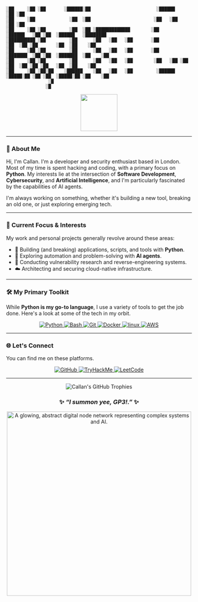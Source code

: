 ```
░██     ░██ ░██       ░██████░██                         ░██████             ░██ ░██                       
░██     ░██             ░██  ░██                        ░██   ░██            ░██ ░██                       
░██     ░██ ░██         ░██  ░██ ░█████████████        ░██         ░██████   ░██ ░██  ░██████   ░████████  
░██████████ ░██         ░██      ░██   ░██   ░██       ░██              ░██  ░██ ░██       ░██  ░██    ░██ 
░██     ░██ ░██         ░██      ░██   ░██   ░██       ░██         ░███████  ░██ ░██  ░███████  ░██    ░██ 
░██     ░██ ░██         ░██      ░██   ░██   ░██        ░██   ░██ ░██   ░██  ░██ ░██ ░██   ░██  ░██    ░██ 
░██     ░██ ░██░██    ░██████    ░██   ░██   ░██         ░██████   ░█████░██ ░██ ░██  ░█████░██ ░██    ░██ 
                ░█                                                                                         
               ░█                                                                                                                                                                                                                                                            
```
<div id="header" align="center">
  <img src="https://media.giphy.com/media/M9gbBd9nbDrOTu1Mqx/giphy.gif" width="100"/>
</div>

---

### 👋 About Me

Hi, I'm Callan. I'm a developer and security enthusiast based in London. Most of my time is spent hacking and coding, with a primary focus on **Python**. My interests lie at the intersection of **Software Development**, **Cybersecurity**, and **Artificial Intelligence**, and I'm particularly fascinated by the capabilities of AI agents.

I'm always working on something, whether it's building a new tool, breaking an old one, or just exploring emerging tech.

---

### 🔭 Current Focus & Interests

My work and personal projects generally revolve around these areas:

* 🐍 Building (and breaking) applications, scripts, and tools with **Python**.
* 🤖 Exploring automation and problem-solving with **AI agents**.
* 🔐 Conducting vulnerability research and reverse-engineering systems.
* ☁️ Architecting and securing cloud-native infrastructure.

---

### 🛠️ My Primary Toolkit

While **Python is my go-to language**, I use a variety of tools to get the job done. Here's a look at some of the tech in my orbit.

<p align="center">
  <a href="https://www.python.org" target="_blank" rel="noreferrer"> <img src="https://img.shields.io/badge/Python-3776AB?style=for-the-badge&logo=python&logoColor=white" alt="Python"/> </a>
  <a href="https://www.gnu.org/software/bash/" target="_blank" rel="noreferrer"> <img src="https://img.shields.io/badge/Bash-4EAA25?style=for-the-badge&logo=gnu-bash&logoColor=white" alt="Bash"/> </a>
  <a href="https://git-scm.com/" target="_blank" rel="noreferrer"> <img src="https://img.shields.io/badge/GIT-E44C30?style=for-the-badge&logo=git&logoColor=white" alt="Git"/> </a>
  <a href="https://www.docker.com/" target="_blank" rel="noreferrer"> <img src="https://img.shields.io/badge/Docker-2496ED?style=for-the-badge&logo=docker&logoColor=white" alt="Docker"/> </a>
  <a href="https://www.linux.org/" target="_blank" rel="noreferrer"> <img src="https://img.shields.io/badge/Linux-FCC624?style=for-the-badge&logo=linux&logoColor=black" alt="linux"/> </a>
  <a href="https://aws.amazon.com" target="_blank" rel="noreferrer"> <img src="https://img.shields.io/badge/Amazon_AWS-232F3E?style=for-the-badge&logo=amazon-aws&logoColor=white" alt="AWS"/> </a>
</p>

---

### 🌐 Let's Connect

You can find me on these platforms.

<p align="center">
  <a href="https://github.com/SMCallan" target="_blank">
    <img src="https://img.shields.io/badge/GitHub-181717?style=for-the-badge&logo=github&logoColor=white" alt="GitHub"/>
  </a>
  <a href="https://tryhackme.com/p/KantStopMeNow" target="_blank">
    <img src="https://img.shields.io/badge/TryHackMe-88cc14?style=for-the-badge&logo=tryhackme&logoColor=white" alt="TryHackMe"/>
  </a>
  <a href="https://leetcode.com/u/lJIJkB1pNE/" target="_blank">
    <img src="https://img.shields.io/badge/LeetCode-FFA116?style=for-the-badge&logo=leetcode&logoColor=black" alt="LeetCode"/>
  </a>
</p>

---

<div align="center">
  <img src="https://github-profile-trophy.vercel.app/?username=SMCallan&theme=dracula&column=5&margin-w=15&margin-h=15&no-frame=true" alt="Callan's GitHub Trophies" />
</div>

<div align="center">
  <h3>✨ <em>“I summon yee, GP3!.”</em> ✨</h3>
  <img width="500" alt="A glowing, abstract digital node network representing complex systems and AI." src="https://github.com/user-attachments/assets/b6e9349e-c96f-420d-9995-1eeefa7c0bc6" />
</div>
